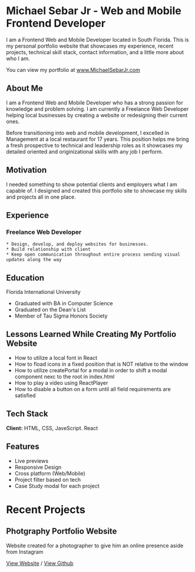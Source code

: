 # Michael Sebar Jr - Web and Mobile Frontend Developer

I am a Frontend Web and Mobile Developer located in South Florida. This is my personal portfolio website that showcases my experience, recent projects, technical skill stack, contact information, and a little more about who I am.

You can view my portfolio at www.MichaelSebarJr.com

## About Me

I am a Frontend Web and Mobile Developer who has a strong passion for knowledge and problem solving. I am currently a Freelance Web Developer helping local businesses by creating a website or redesigning their current ones.

Before transitioning into web and mobile development, I excelled in Management at a local restaurant for 17 years. This position helps me bring a fresh prospective to technical and leadership roles as it showcases my detailed oriented and originizational skills with any job I perform.

## Motivation

I needed something to show potential clients and employers what I am capable of. I designed and created this portfolio site to showcase my skills and projects all in one place.

## Experience

### Freelance Web Developer

    * Design, develop, and deploy websites for businesses.
    * Build relationship with client
    * Keep open communication throughout entire process sending visual updates along the way

## Education

Florida International University

-   Graduated with BA in Computer Science
-   Graduated on the Dean's List
-   Member of Tau Sigma Honors Society

## Lessons Learned While Creating My Portfolio Website

-   How to utilize a local font in React
-   How to fload icons in a fixed position that is NOT relative to the window
-   How to utilize createPortal for a modal in order to shift a modal component nexc to the root in index.html
-   How to play a video using ReactPlayer
-   How to disable a button on a form until all field requirements are satisfied

## Tech Stack

**Client:** HTML, CSS, JaveScript. React

## Features

-   Live previews
-   Responsive Design
-   Cross platform (Web/Mobile)
-   Project filter based on tech
-   Case Study modal for each project

# Recent Projects

## Photgraphy Portfolio Website

Website created for a photographer to give him an online presence aside from Instagram

[View Website](https://www.mycbphotos.com/) / [View Github](https://github.com/msebarjr/CB-Photography)
